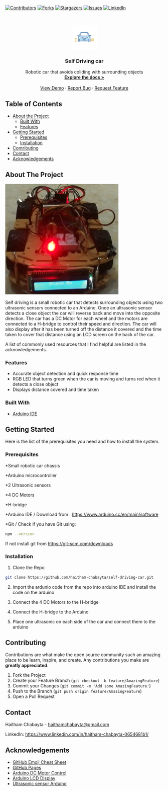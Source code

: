 
[![Contributors][contributors-shield]][contributors-url]
[![Forks][forks-shield]][forks-url]
[![Stargazers][stars-shield]][stars-url]
[![Issues][issues-shield]][issues-url]
[![LinkedIn][linkedin-shield]][linkedin-url]



<!-- PROJECT LOGO -->
<br />
<p align="center">
  <a href="https://github.com/haitham-chabayta/self-driving-car">
     <img src="images/logo.PNG" alt="Logo" width="80" height="80">
 </a>

  <h3 align="center">Self Driving car</h3>

  <p align="center">
    Robotic car that avoids coliding with surrounding objects
    <br />
    <a href="https://github.com/haitham-chabayta/self-driving-car"><strong>Explore the docs »</strong></a>
    <br />
    <br />
    <a href="https://github.com/haitham-chabayta/self-driving-car/blob/master/Demo-Video1.mp4">View Demo</a>
    ·
    <a href="https://github.com/haitham-chabayta/self-driving-car/issues">Report Bug</a>
    ·
    <a href="https://github.com/haitham-chabayta/self-driving-car/issues">Request Feature</a>
  </p>
</p>



<!-- TABLE OF CONTENTS -->
## Table of Contents

* [About the Project](#about-the-project)
  * [Built With](#built-with)
  * [Features](#features)
* [Getting Started](#getting-started)
  * [Prerequisites](#prerequisites)
  * [Installation](#installation)
* [Contributing](#contributing)
* [Contact](#contact)
* [Acknowledgements](#acknowledgements)



<!-- ABOUT THE PROJECT -->
## About The Project

[![Screen Shot][product-screenshot]](https://github.com/haitham-chabayta/self-driving-car/)

Self driving is a small robotic car that detects surrounding objects using two ultrasonic sensors connected to an Arduino. Once an ultrasonic sensor detects a close object the car will reverse back and move into the opposite direction. The car has a DC Motor for each wheel and the motors are connected to a H-bridge to control their speed and direction. The car will also display after it has been turned off the distance it covered and the time taken to cover that distance using an LCD screen on the back of the car.

A list of commonly used resources that I find helpful are listed in the acknowledgements.

### Features
* Accurate object detection and quick response time
* RGB LED that turns green when the car is moving and turns red when it detects a close object
* Displays distance covered and time taken


### Built With
* [Arduino IDE](https://www.arduino.cc/en/main/software)

## Getting Started
Here is the list of the prerequisites you need and how to install the system.

### Prerequisites

*Small robotic car chassis

*Arduino microcontroller 

*2 Ultrasonic sensors

*4 DC Motors 

*H-bridge

*Arduino IDE / Download from : https://www.arduino.cc/en/main/software

*Git / Check if you have Git using:
```sh
npm --version
```
If not install git from https://git-scm.com/downloads



### Installation

1. Clone the Repo 
```sh
git clone https://github.com/haitham-chabayta/self-driving-car.git
```
2. Import the ardunio code from the repo into arduino IDE and install the code on the arduino

3. Connect the 4 DC Motors to the H-bridge

4. Connect the H-bridge to the Arduino

5. Place one ultrasonic on each side of the car and connect them to the arduino

<!-- CONTRIBUTING -->
## Contributing

Contributions are what make the open source community such an amazing place to be learn, inspire, and create. Any contributions you make are **greatly appreciated**.

1. Fork the Project
2. Create your Feature Branch (`git checkout -b feature/AmazingFeature`)
3. Commit your Changes (`git commit -m 'Add some AmazingFeature'`)
4. Push to the Branch (`git push origin feature/AmazingFeature`)
5. Open a Pull Request


<!-- CONTACT -->
## Contact

Haitham Chabayta - haithamchabayta@gmail.com

LinkedIn: https://www.linkedin.com/in/haitham-chabayta-0654681b1/



<!-- ACKNOWLEDGEMENTS -->
## Acknowledgements
* [GitHub Emoji Cheat Sheet](https://www.webpagefx.com/tools/emoji-cheat-sheet)
* [GitHub Pages](https://pages.github.com)
* [Arduino DC Motor Control](https://howtomechatronics.com/tutorials/arduino/arduino-dc-motor-control-tutorial-l298n-pwm-h-bridge/)
* [Arduino LCD Display](https://www.arduino.cc/en/Tutorial/LiquidCrystalDisplay)
* [Ultrasonic sensor Arduino](https://www.tutorialspoint.com/arduino/arduino_ultrasonic_sensor.htm#:~:text=Advertisements,or%201%E2%80%9D%20to%2013%20feet.)



[contributors-shield]: https://img.shields.io/github/contributors/haitham-chabayta/self-driving-car.svg?style=flat-square
[contributors-url]: https://github.com/haitham-chabayta/self-driving-car/graphs/contributors
[forks-shield]: https://img.shields.io/github/forks/haitham-chabayta/self-driving-car.svg?style=flat-square
[forks-url]: https://github.com/haitham-chabayta/self-driving-car/network/members
[stars-shield]: https://img.shields.io/github/stars/haitham-chabayta/self-driving-car.svg?style=flat-square
[stars-url]: https://github.com/haitham-chabayta/self-driving-car/stargazers
[issues-shield]: https://img.shields.io/github/issues/haitham-chabayta/self-driving-car.svg?style=flat-square
[issues-url]: https://github.com/haitham-chabayta/self-driving-car/issues
[linkedin-shield]: https://img.shields.io/badge/-LinkedIn-black.svg?style=flat-square&logo=linkedin&colorB=555
[linkedin-url]: https://www.linkedin.com/in/haitham-chabayta-0654681b1/
[product-screenshot]: images/screenshot.png
